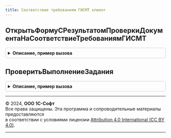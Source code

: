 ```yaml
---
title: Соответствие требованиям ГИСМТ клиент
---
```



## ОткрытьФормуСРезультатомПроверкиДокументаНаСоответствиеТребованиямГИСМТ
<details style="margin: 1em 0; padding: 0.5em; border: 1px solid #ccc; border-radius: 6px;">

<summary style="font-weight: bold; cursor: pointer;">Описание, пример вызова</summary>

```bsl

// Открыть форму с результатом проверки документа на соответствие требованиям ГИС МТ.
//
// Параметры:
//  Форма - ФормаКлиентскогоПриложения
Процедура ОткрытьФормуСРезультатомПроверкиДокументаНаСоответствиеТребованиямГИСМТ(Форма) Экспорт
```

Пример вызова
```bsl
СоответствиеТребованиямГИСМТКлиент.ОткрытьФормуСРезультатомПроверкиДокументаНаСоответствиеТребованиямГИСМТ(Форма) 
```
</details>

## ПроверитьВыполнениеЗадания
<details style="margin: 1em 0; padding: 0.5em; border: 1px solid #ccc; border-radius: 6px;">

<summary style="font-weight: bold; cursor: pointer;">Описание, пример вызова</summary>

```bsl

// Обработчик проверки выполнения фонового задания соответствия документа требованиям ГИС МТ.
//
// Параметры:
//  Форма - ФормаКлиентскогоПриложения - основная форма-владелец
//  ДополнительныеПараметры - Неопределено, Произвольный - дополнительные параметры
Процедура ПроверитьВыполнениеЗадания(Форма, ДополнительныеПараметры = Неопределено) Экспорт
```

Пример вызова
```bsl
СоответствиеТребованиямГИСМТКлиент.ПроверитьВыполнениеЗадания(Форма, ДополнительныеПараметры);
```
</details>

---

© 2024, **ООО 1С-Софт**  
Все права защищены. Эта программа и сопроводительные материалы предоставляются  
в соответствии с условиями лицензии [Attribution 4.0 International (CC BY 4.0)](https://creativecommons.org/licenses/by/4.0/legalcode).

---
